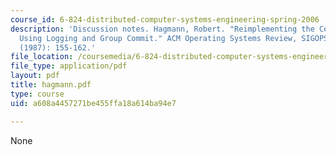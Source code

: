 ```yaml
---
course_id: 6-824-distributed-computer-systems-engineering-spring-2006
description: 'Discussion notes. Hagmann, Robert. "Reimplementing the Cedar File System
  Using Logging and Group Commit." ACM Operating Systems Review, SIGOPS 21, no. 5
  (1987): 155-162.'
file_location: /coursemedia/6-824-distributed-computer-systems-engineering-spring-2006/a608a4457271be455ffa18a614ba94e7_hagmann.pdf
file_type: application/pdf
layout: pdf
title: hagmann.pdf
type: course
uid: a608a4457271be455ffa18a614ba94e7

---
```

None